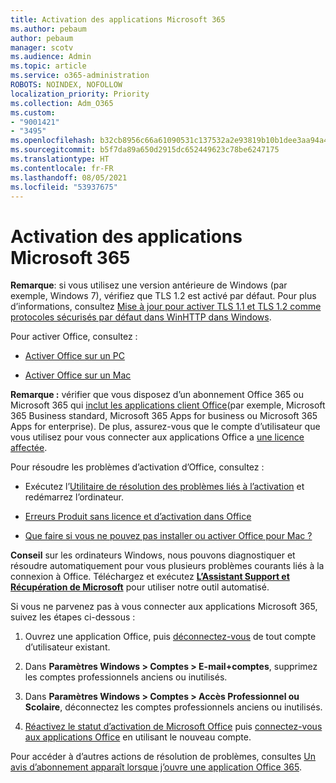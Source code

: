 ```yaml
---
title: Activation des applications Microsoft 365
ms.author: pebaum
author: pebaum
manager: scotv
ms.audience: Admin
ms.topic: article
ms.service: o365-administration
ROBOTS: NOINDEX, NOFOLLOW
localization_priority: Priority
ms.collection: Adm_O365
ms.custom:
- "9001421"
- "3495"
ms.openlocfilehash: b32cb8956c66a61090531c137532a2e93819b10b1dee3aa94a429e4d94844451
ms.sourcegitcommit: b5f7da89a650d2915dc652449623c78be6247175
ms.translationtype: HT
ms.contentlocale: fr-FR
ms.lasthandoff: 08/05/2021
ms.locfileid: "53937675"
---
```

# <a name="activating-microsoft-365-apps"></a>Activation des applications Microsoft 365

**Remarque**: si vous utilisez une version antérieure de Windows (par exemple, Windows 7), vérifiez que TLS 1.2 est activé par défaut. Pour plus d’informations, consultez [Mise à jour pour activer TLS 1.1 et TLS 1.2 comme protocoles sécurisés par défaut dans WinHTTP dans Windows](https://support.microsoft.com/topic/update-to-enable-tls-1-1-and-tls-1-2-as-default-secure-protocols-in-winhttp-in-windows-c4bd73d2-31d7-761e-0178-11268bb10392).

Pour activer Office, consultez :

- [Activer Office sur un PC](https://support.office.com/article/activate-office-5bd38f38-db92-448b-a982-ad170b1e187e) 

- [Activer Office sur un Mac](https://support.office.com/article/activate-office-for-mac-7f6646b1-bb14-422a-9ad4-a53410fcefb2)

**Remarque :** vérifier que vous disposez d’un abonnement Office 365 ou Microsoft 365 qui [inclut les applications client Office](https://support.office.com/article/28cbc8cf-1332-4f04-9123-9b660abb629e)(par exemple, Microsoft 365 Business standard, Microsoft 365 Apps for business ou Microsoft 365 Apps for enterprise). De plus, assurez-vous que le compte d’utilisateur que vous utilisez pour vous connecter aux applications Office a [une licence affectée](/microsoft-365/admin/manage/assign-licenses-to-users).

Pour résoudre les problèmes d’activation d’Office, consultez :

- Exécutez l’[Utilitaire de résolution des problèmes liés à l’activation](https://aka.ms/SARA-OfficeActivation-Alchemy) et redémarrez l’ordinateur.
- [Erreurs Produit sans licence et d’activation dans Office](https://support.office.com/article/unlicensed-product-and-activation-errors-in-office-0d23d3c0-c19c-4b2f-9845-5344fedc4380)

- [Que faire si vous ne pouvez pas installer ou activer Office pour Mac ?](https://support.office.com/article/what-to-try-if-you-can-t-install-or-activate-office-for-mac-5efba2b4-b1e6-4e5f-bf3c-6ab945d03dea)

**Conseil** sur les ordinateurs Windows, nous pouvons diagnostiquer et résoudre automatiquement pour vous plusieurs problèmes courants liés à la connexion à Office. Téléchargez et exécutez **[L’Assistant Support et Récupération de Microsoft](https://aka.ms/SaRA-OfficeSignInScenario)** pour utiliser notre outil automatisé.

Si vous ne parvenez pas à vous connecter aux applications Microsoft 365, suivez les étapes ci-dessous :

1. Ouvrez une application Office, puis [déconnectez-vous](https://go.microsoft.com/fwlink/?linkid=2114082) de tout compte d’utilisateur existant.

2. Dans **Paramètres Windows > Comptes > E-mail+comptes**, supprimez les comptes professionnels anciens ou inutilisés.

3. Dans **Paramètres Windows > Comptes > Accès Professionnel ou Scolaire**, déconnectez les comptes professionnels anciens ou inutilisés.

4. [Réactivez le statut d’activation de Microsoft Office](/office365/troubleshoot/activation/reset-office-365-proplus-activation-state) puis [connectez-vous aux applications Office](https://support.office.com/article/sign-in-to-office-b9582171-fd1f-4284-9846-bdd72bb28426) en utilisant le nouveau compte.

Pour accéder à d’autres actions de résolution de problèmes, consultes [Un avis d’abonnement apparaît lorsque j’ouvre une application Office 365](https://support.office.com/article/a-subscription-notice-appears-when-i-open-an-office-365-application-4cabe32c-f594-4c0e-9191-3d3ade10cceb).
